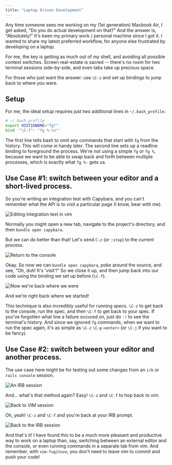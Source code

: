 ```yaml
---
title: "Laptop Driven Development"
---
```


Any time someone sees me working on my (1st generation) Macbook Air, I get
asked, "Do you do actual development on that?" And the answer is, "Absolutely!"
It's been my primary work / personal machine since I got it. I wanted to share
my latest preferred workflow, for anyone else frustrated by developing on a
laptop.

For me, the key is getting as much out of my shell, and avoiding all possible
context switches. Screen real-estate is sacred -- there's no room for two
terminal sessions side-by-side, and even tabs take up precious space.

For those who just want the answer: use `\C-z` and set up bindings to jump back
to where you were.

## Setup

For me, the ideal setup requires just two additional lines in `~/.bash_profile`:

```bash
# ~/.bash_profile
export HISTIGNORE="fg*"
bind '"\C-f": "fg %-\n"'
```

The first line tells bash to omit any commands that start with `fg` from the
history. This will come in handy later. The second line sets up a readline
binding to foreground the process. We're not using a simple `fg` or `fg %`,
because we want to be able to swap back and forth between multiple processes,
which is exactly what `fg %-` gets us.

## Use Case #1: switch between your editor and a short-lived process.

So you're writing an integration test with Capybara, and you can't remember
what the API is to visit a particular page (I know, bear with me).

![Editing integration test in vim](/assets/images/laptop-driven-development/editing-in-vim.png)

Normally you might open a new tab, navigate to the project's directory, and
then `bundle open capybara`.

But we can do better than that! Let's send `C-z` (or `:stop`) to the current
process.

![Return to the console](/assets/images/laptop-driven-development/back-to-the-console.png)

Okay. So now we can `bundle open capybara`, poke around the source, and see,
"Oh, duh! It's 'visit'!" So we close it up, and then jump back into our code
using the binding we set up before (`\C-f`).

![Now we're back where we were](/assets/images/laptop-driven-development/editing-in-vim.png)

And we're right back where we started!

This technique is also incredibly useful for running specs. `\C-z` to get back
to the console, run the spec, and then `\C-f` to get back to your spec. If
you've forgotten what line a failure occured on, just do `:!` to see the terminal's
history. And since we ignored `fg` commands, when we want to run the spec
again, it's as simple as `\C-z` `\C-p` `<enter>` (or `\C-j` if you want to be
fancy).

## Use Case #2: switch between your editor and another process.

The use case here might be for testing out some changes from an `irb` or `rails
console` session.

![An IRB session](/assets/images/laptop-driven-development/irb-session.png)

And... what's that method again? Easy! `\C-z` and `\C-f` to hop back to vim.

![Back to VIM session](/assets/images/laptop-driven-development/my-app-vim-session.png)

Oh, yeah! `\C-z` and `\C-f` and you're back at your IRB prompt.

![Back to the IRB session](/assets/images/laptop-driven-development/irb-session2.png)

And that's it! I have found this to be a much more pleasant and productive way to
work on a laptop than, say, switching between an external editor and the console, or
even running commands in a separate tab from vim. And remember, with
`vim-fugituve`, you don't need to leave vim to commit and push your code!

